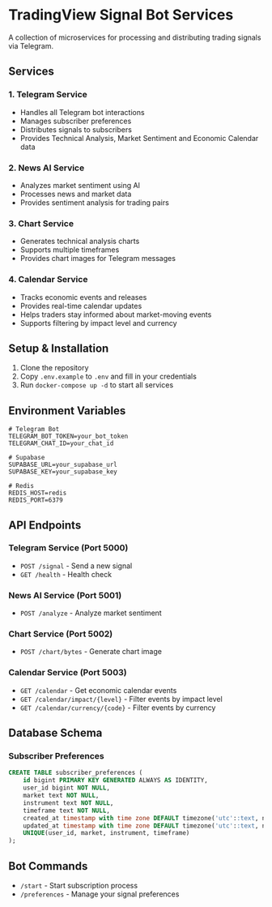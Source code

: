 # TradingView Signal Bot Services

A collection of microservices for processing and distributing trading signals via Telegram.

## Services

### 1. Telegram Service
- Handles all Telegram bot interactions
- Manages subscriber preferences
- Distributes signals to subscribers
- Provides Technical Analysis, Market Sentiment and Economic Calendar data

### 2. News AI Service
- Analyzes market sentiment using AI
- Processes news and market data
- Provides sentiment analysis for trading pairs

### 3. Chart Service
- Generates technical analysis charts
- Supports multiple timeframes
- Provides chart images for Telegram messages

### 4. Calendar Service
- Tracks economic events and releases
- Provides real-time calendar updates
- Helps traders stay informed about market-moving events
- Supports filtering by impact level and currency

## Setup & Installation

1. Clone the repository
2. Copy `.env.example` to `.env` and fill in your credentials
3. Run `docker-compose up -d` to start all services

## Environment Variables

```env
# Telegram Bot
TELEGRAM_BOT_TOKEN=your_bot_token
TELEGRAM_CHAT_ID=your_chat_id

# Supabase
SUPABASE_URL=your_supabase_url
SUPABASE_KEY=your_supabase_key

# Redis
REDIS_HOST=redis
REDIS_PORT=6379
```

## API Endpoints

### Telegram Service (Port 5000)
- `POST /signal` - Send a new signal
- `GET /health` - Health check

### News AI Service (Port 5001)
- `POST /analyze` - Analyze market sentiment

### Chart Service (Port 5002)
- `POST /chart/bytes` - Generate chart image

### Calendar Service (Port 5003)
- `GET /calendar` - Get economic calendar events
- `GET /calendar/impact/{level}` - Filter events by impact level
- `GET /calendar/currency/{code}` - Filter events by currency

## Database Schema

### Subscriber Preferences
```sql
CREATE TABLE subscriber_preferences (
    id bigint PRIMARY KEY GENERATED ALWAYS AS IDENTITY,
    user_id bigint NOT NULL,
    market text NOT NULL,
    instrument text NOT NULL,
    timeframe text NOT NULL,
    created_at timestamp with time zone DEFAULT timezone('utc'::text, now()),
    updated_at timestamp with time zone DEFAULT timezone('utc'::text, now()),
    UNIQUE(user_id, market, instrument, timeframe)
);
```

## Bot Commands
- `/start` - Start subscription process
- `/preferences` - Manage your signal preferences
